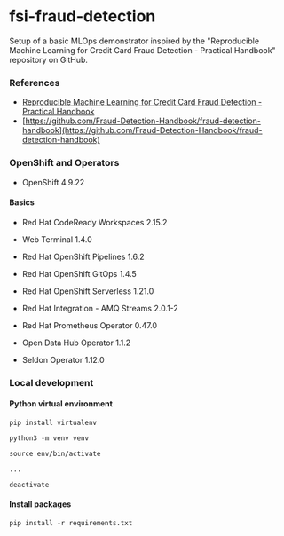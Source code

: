 # fsi-fraud-detection

Setup of a basic MLOps demonstrator inspired by the "Reproducible Machine Learning for Credit Card Fraud Detection - Practical Handbook" repository on GitHub.

### References

* [Reproducible Machine Learning for Credit Card Fraud Detection - Practical Handbook](https://fraud-detection-handbook.github.io/fraud-detection-handbook/Foreword.html)
* [https://github.com/Fraud-Detection-Handbook/fraud-detection-handbook](https://github.com/Fraud-Detection-Handbook/fraud-detection-handbook)

### OpenShift and Operators

* OpenShift 4.9.22

#### Basics

* Red Hat CodeReady Workspaces 2.15.2
* Web Terminal 1.4.0
* Red Hat OpenShift Pipelines 1.6.2
* Red Hat OpenShift GitOps 1.4.5

* Red Hat OpenShift Serverless 1.21.0
* Red Hat Integration - AMQ Streams 2.0.1-2

* Red Hat Prometheus Operator 0.47.0

* Open Data Hub Operator 1.1.2
* Seldon Operator 1.12.0


### Local development

#### Python virtual environment

```shell
pip install virtualenv

python3 -m venv venv

source env/bin/activate

...

deactivate

```

#### Install packages

```shell
pip install -r requirements.txt
```
